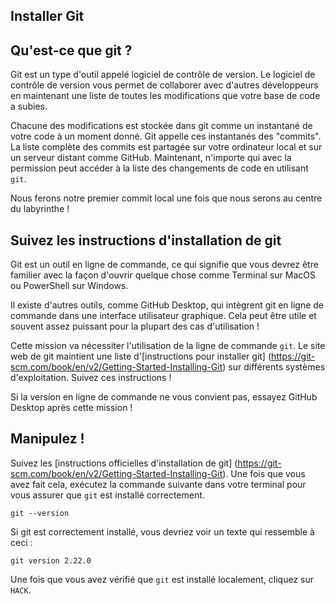 ## Installer Git

## Qu'est-ce que git ?

Git est un type d'outil appelé logiciel de contrôle de version. Le logiciel de contrôle de version vous permet de collaborer avec d'autres développeurs en maintenant une liste de toutes les modifications que votre base de code a subies.

Chacune des modifications est stockée dans git comme un instantané de votre code à un moment donné. Git appelle ces instantanés des "commits". La liste complète des commits est partagée sur votre ordinateur local et sur un serveur distant comme GitHub. Maintenant, n'importe qui avec la permission peut accéder à la liste des changements de code en utilisant `git`.

Nous ferons notre premier commit local une fois que nous serons au centre du labyrinthe !

## Suivez les instructions d'installation de git

Git est un outil en ligne de commande, ce qui signifie que vous devrez être familier avec la façon d'ouvrir quelque chose comme Terminal sur MacOS ou PowerShell sur Windows.

Il existe d'autres outils, comme GitHub Desktop, qui intègrent git en ligne de commande dans une interface utilisateur graphique. Cela peut être utile et souvent assez puissant pour la plupart des cas d'utilisation !

Cette mission va nécessiter l'utilisation de la ligne de commande `git`. Le site web de git maintient une liste d'[instructions pour installer git] (https://git-scm.com/book/en/v2/Getting-Started-Installing-Git) sur différents systèmes d'exploitation. Suivez ces instructions !

Si la version en ligne de commande ne vous convient pas, essayez GitHub Desktop après cette mission !

## Manipulez !

Suivez les [instructions officielles d'installation de git] (https://git-scm.com/book/en/v2/Getting-Started-Installing-Git). Une fois que vous avez fait cela, exécutez la commande suivante dans votre terminal pour vous assurer que `git` est installé correctement.

```
git --version
```

Si git est correctement installé, vous devriez voir un texte qui ressemble à ceci :

```
git version 2.22.0
```

Une fois que vous avez vérifié que `git` est installé localement, cliquez sur `HACK`.
